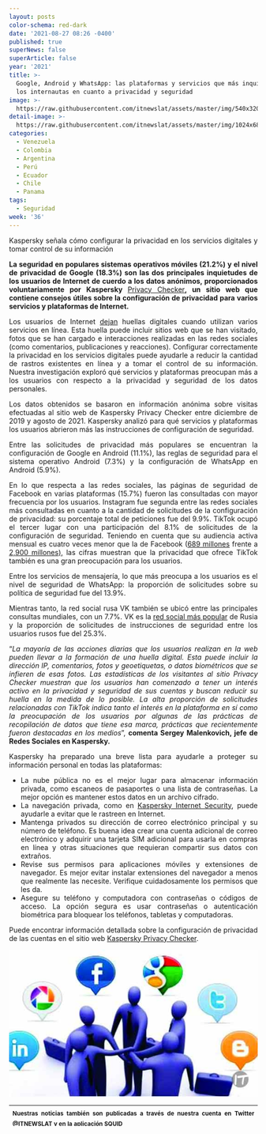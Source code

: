 ```yaml
---
layout: posts
color-schema: red-dark
date: '2021-08-27 08:26 -0400'
published: true
superNews: false
superArticle: false
year: '2021'
title: >-
  Google, Android y WhatsApp: las plataformas y servicios que más inquietan a
  los internautas en cuanto a privacidad y seguridad
image: >-
  https://raw.githubusercontent.com/itnewslat/assets/master/img/540x320/Seguridad-Redes-Sociales-p.jpg
detail-image: >-
  https://raw.githubusercontent.com/itnewslat/assets/master/img/1024x680/Seguridad-Redes-Sociales-g.jpg
categories:
  - Venezuela
  - Colombia
  - Argentina
  - Perú
  - Ecuador
  - Chile
  - Panama
tags:
  - Seguridad
week: '36'
---
```

<p style="text-align: justify;">Kaspersky señala cómo configurar la privacidad en los servicios digitales y tomar control de su información</p>
<p style="text-align: justify;"><strong>La seguridad en populares sistemas operativos móviles (21.2%) y el nivel de privacidad de Google (18.3%) son las dos principales inquietudes de los usuarios de Internet de cuerdo a los datos anónimos, proporcionados voluntariamente por Kaspersky </strong><a href="https://privacy.kaspersky.com/es/">Privacy Checker</a><strong>, un sitio web que contiene consejos útiles sobre la configuración de privacidad para varios servicios y plataformas de Internet. </strong></p>
<p style="text-align: justify;">Los usuarios de Internet <a href="https://www.researchgate.net/publication/273391924_Tracking_the_Digital_Footprints_of_Personality">dejan</a> huellas digitales cuando utilizan varios servicios en línea. Esta huella puede incluir sitios web que se han visitado, fotos que se han cargado e interacciones realizadas en las redes sociales (como comentarios, publicaciones y reacciones). Configurar correctamente la privacidad en los servicios digitales puede ayudarle a reducir la cantidad de rastros existentes en línea y a tomar el control de su información. Nuestra investigación exploró qué servicios y plataformas preocupan más a los usuarios con respecto a la privacidad y seguridad de los datos personales.</p>
<p style="text-align: justify;">Los datos obtenidos se basaron en información anónima sobre visitas efectuadas al sitio web de Kaspersky Privacy Checker entre diciembre de 2019 y agosto de 2021. Kaspersky analizó para qué servicios y plataformas los usuarios abrieron más las instrucciones de configuración de seguridad.</p>
<p style="text-align: justify;">Entre las solicitudes de privacidad más populares se encuentran la configuración de Google en Android (11.1%), las reglas de seguridad para el sistema operativo Android (7.3%) y la configuración de WhatsApp en Android (5.9%).</p>
<p style="text-align: justify;">En lo que respecta a las redes sociales, las páginas de seguridad de Facebook en varias plataformas (15.7%) fueron las consultadas con mayor frecuencia por los usuarios. Instagram fue segunda entre las redes sociales más consultadas en cuanto a la cantidad de solicitudes de la configuración de privacidad: su porcentaje total de peticiones fue del 9.9%. TikTok ocupó el tercer lugar con una participación del 8.1% de solicitudes de la configuración de seguridad. Teniendo en cuenta que su audiencia activa mensual es cuatro veces menor que la de Facebook (<a href="https://www.omnicoreagency.com/tiktok-statistics/">689 millones</a> frente a <a href="https://www.statista.com/statistics/264810/number-of-monthly-active-facebook-users-worldwide/">2,900 millones),</a> las cifras muestran que la privacidad que ofrece TikTok también es una gran preocupación para los usuarios.</p>
<p style="text-align: justify;">Entre los servicios de mensajería, lo que más preocupa a los usuarios es el nivel de seguridad de WhatsApp: la proporción de solicitudes sobre su política de seguridad fue del 13.9%.</p>
<p style="text-align: justify;">Mientras tanto, la red social rusa VK también se ubicó entre las principales consultas mundiales, con un 7.7%. VK es la <a href="https://www.makeuseof.com/tag/top-8-russian-social-networks-makes-great/">red social más popular</a> de Rusia y la proporción de solicitudes de instrucciones de seguridad entre los usuarios rusos fue del 25.3%.</p>
<p style="text-align: justify;">“<em>La mayoría de las acciones diarias que los usuarios realizan en la web pueden llevar a la formación de una huella digital. Esta puede incluir la dirección IP, comentarios, fotos y geoetiquetas, o datos biométricos que se infieren de esas fotos. Las estadísticas de los visitantes al sitio Privacy Checker muestran que los usuarios han comenzado a tener un interés activo en la privacidad y seguridad de sus cuentas y buscan reducir su huella en la medida de lo posible. La alta proporción de solicitudes relacionadas con TikTok indica tanto el interés en la plataforma en sí como la preocupación de los usuarios por algunas de las prácticas de recopilación de datos que tiene esa marca, prácticas que recientemente fueron destacadas en los medios</em>”, <strong>comenta Sergey Malenkovich, jefe de Redes Sociales en Kaspersky.</strong></p>
<p style="text-align: justify;">Kaspersky ha preparado una breve lista para ayudarle a proteger su información personal en todas las plataformas:</p>

<ul style="text-align: justify;">
	<li>La nube pública no es el mejor lugar para almacenar información privada, como escaneos de pasaportes o una lista de contraseñas. La mejor opción es mantener estos datos en un archivo cifrado.</li>
	<li>La navegación privada, como en <a href="https://latam.kaspersky.com/internet-security">Kaspersky Internet Security</a>, puede ayudarle a evitar que le rastreen en Internet.</li>
	<li>Mantenga privados su dirección de correo electrónico principal y su número de teléfono. Es buena idea crear una cuenta adicional de correo electrónico y adquirir una tarjeta SIM adicional para usarla en compras en línea y otras situaciones que requieran compartir sus datos con extraños.</li>
	<li>Revise sus permisos para aplicaciones móviles y extensiones de navegador. Es mejor evitar instalar extensiones del navegador a menos que realmente las necesite. Verifique cuidadosamente los permisos que les da.</li>
	<li>Asegure su teléfono y computadora con contraseñas o códigos de acceso. La opción segura es usar contraseñas o autenticación biométrica para bloquear los teléfonos, tabletas y computadoras.</li>
</ul>
<p style="text-align: justify;">Puede encontrar información detallada sobre la configuración de privacidad de las cuentas en el sitio web <a href="https://privacy.kaspersky.com/es/">Kaspersky Privacy Checker</a>.</p>

![](https://raw.githubusercontent.com/itnewslat/assets/master/img/540x320/Seguridad-Redes-Sociales-p.jpg)

<table style="height: 42px;" width="569">
<tbody>
<tr>
<td style="text-align: justify;"><sub><strong>Nuestras noticias también son publicadas a través de nuestra cuenta en Twitter <a href="https://twitter.com/itnewslat?lang=es">@ITNEWSLAT</a> y en la aplicación <a href="https://squidapp.co/en/">SQUID</a></strong></sub></td>
</tr>
</tbody>
</table>
